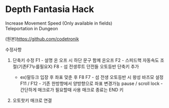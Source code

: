 # Depth Fantasia Hack

Increase Movement Speed (Only available in fields)
<br>
Teleportation in Dungeon

(원본)https://github.com/codetronik

수정사항
1. 단축키 수정
F1 - 설명 온 오프 시 하단 문구 함께 온오프
F2 - 스피드핵 자동속도 조절(기존F7누를필요X)
F8 - 섬 전생루트 던전들 오토등반 단축키 추가
   - ex)말듀크 입장 후 좌표 맞춘 후 F8
F7 - 섬 전생 오토등반 시 왕성 바즈모 설정
F11 / F12 - 기존 한방향에서 양방향으로 좌표 변경가능
pause / scroll lock - 간단하게 매크로가 필요할때 사용
매크로 종료는 END 키

2. 오토핫키 매크로 연결

